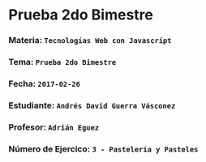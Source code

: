 # Prueba 2do Bimestre
### Materia: `Tecnologías Web con Javascript`
### Tema: `Prueba 2do Bimestre`
### Fecha: `2017-02-26`
### Estudiante: `Andrés David Guerra Vásconez`
### Profesor: `Adrián Eguez`
### Número de Ejercico: `3 - Pastelería y Pasteles`